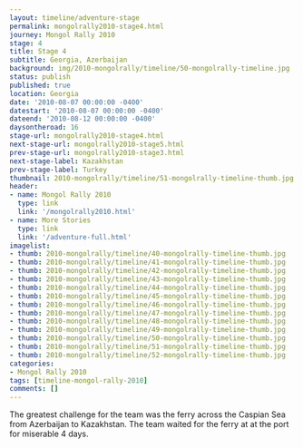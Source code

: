 ```yaml
---
layout: timeline/adventure-stage
permalink: mongolrally2010-stage4.html
journey: Mongol Rally 2010
stage: 4
title: Stage 4
subtitle: Georgia, Azerbaijan
background: img/2010-mongolrally/timeline/50-mongolrally-timeline.jpg
status: publish
published: true
location: Georgia
date: '2010-08-07 00:00:00 -0400'
datestart: '2010-08-07 00:00:00 -0400'
dateend: '2010-08-12 00:00:00 -0400'
daysontheroad: 16
stage-url: mongolrally2010-stage4.html
next-stage-url: mongolrally2010-stage5.html
prev-stage-url: mongolrally2010-stage3.html
next-stage-label: Kazakhstan
prev-stage-label: Turkey
thumbnail: 2010-mongolrally/timeline/51-mongolrally-timeline-thumb.jpg
header:
- name: Mongol Rally 2010
  type: link
  link: '/mongolrally2010.html'
- name: More Stories
  type: link
  link: '/adventure-full.html'
imagelist:
- thumb: 2010-mongolrally/timeline/40-mongolrally-timeline-thumb.jpg
- thumb: 2010-mongolrally/timeline/41-mongolrally-timeline-thumb.jpg
- thumb: 2010-mongolrally/timeline/42-mongolrally-timeline-thumb.jpg
- thumb: 2010-mongolrally/timeline/43-mongolrally-timeline-thumb.jpg
- thumb: 2010-mongolrally/timeline/44-mongolrally-timeline-thumb.jpg
- thumb: 2010-mongolrally/timeline/45-mongolrally-timeline-thumb.jpg
- thumb: 2010-mongolrally/timeline/46-mongolrally-timeline-thumb.jpg
- thumb: 2010-mongolrally/timeline/47-mongolrally-timeline-thumb.jpg
- thumb: 2010-mongolrally/timeline/48-mongolrally-timeline-thumb.jpg
- thumb: 2010-mongolrally/timeline/49-mongolrally-timeline-thumb.jpg
- thumb: 2010-mongolrally/timeline/50-mongolrally-timeline-thumb.jpg
- thumb: 2010-mongolrally/timeline/51-mongolrally-timeline-thumb.jpg
- thumb: 2010-mongolrally/timeline/52-mongolrally-timeline-thumb.jpg
categories:
- Mongol Rally 2010
tags: [timeline-mongol-rally-2010]
comments: []
---
```

The greatest challenge for the team was the ferry across the Caspian Sea from Azerbaijan to Kazakhstan. The team waited for the ferry at at the port for miserable 4 days.
